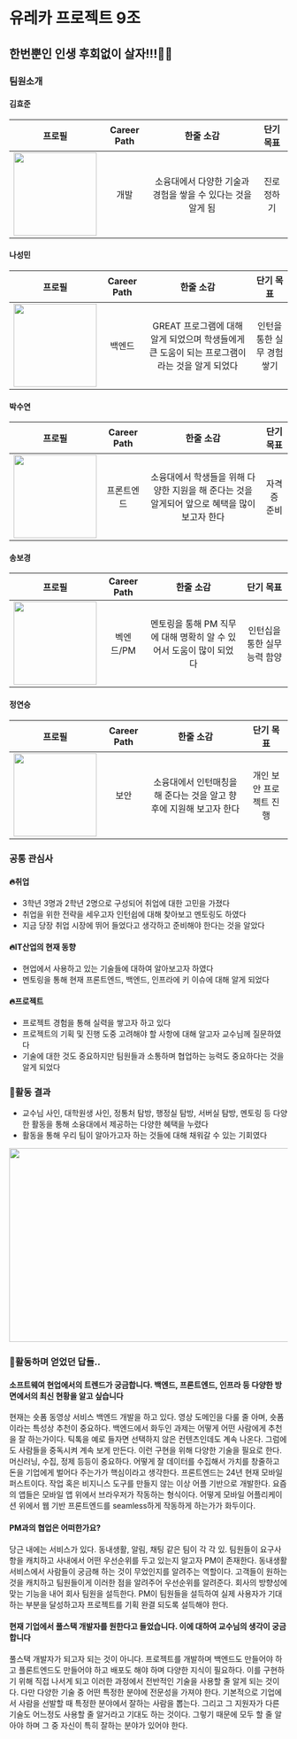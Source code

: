 # 유레카 프로젝트 9조 

## 한번뿐인 인생 후회없이 살자!!!👊👊

### 팀원소개

#### 김효준
| 프로필 | Career Path | 한줄 소감 | 단기 목표 |
|:------:|:-----------:|:----------:|:---------:|
| <img src="https://github.com/user-attachments/assets/835ab042-8f72-41c4-8196-75801a2f2ed3" width="150" height="150"> | 개발 | 소융대에서 다양한 기술과 경험을 쌓을 수 있다는 것을 알게 됨 | 진로 정하기 |

#### 나성민
| 프로필 | Career Path | 한줄 소감 | 단기 목표 |
|:------:|:-----------:|:----------:|:---------:|
| <img src="https://github.com/user-attachments/assets/4368d166-4617-4016-afb8-450e70437cf6" width="150" height="150"> | 백엔드 | GREAT 프로그램에 대해 알게 되었으며 학생들에게 큰 도움이 되는 프로그램이라는 것을 알게 되었다 | 인턴을 통한 실무 경험 쌓기 |

#### 박수연
| 프로필 | Career Path | 한줄 소감 | 단기 목표 |
|:------:|:-----------:|:----------:|:---------:|
| <img src="https://github.com/user-attachments/assets/21380ed3-5a96-4bef-b293-f23e12423f52" width="150" height="150"> | 프론트엔드 | 소융대에서 학생들을 위해 다양한 지원을 해 준다는 것을 알게되어 앞으로 혜택을 많이 보고자 한다 | 자격증 준비 |

#### 송보경
| 프로필 | Career Path | 한줄 소감 | 단기 목표 |
|:------:|:-----------:|:----------:|:---------:|
| <img src="https://github.com/user-attachments/assets/776ac643-7af7-4aac-8c17-81c15a75f954" width="150" height="150"> | 벡엔드/PM | 멘토링을 통해 PM 직무에 대해 명확히 알 수 있어서 도움이 많이 되었다 | 인턴십을 통한 실무 능력 함양 |

#### 정연승
| 프로필 | Career Path | 한줄 소감 | 단기 목표 |
|:------:|:-----------:|:----------:|:---------:|
| <img src="https://github.com/user-attachments/assets/80c4587e-081c-4f29-90e1-33b35d0c1f2c" width="150" height="150"> | 보안 | 소융대에서 인턴매칭을 해 준다는 것을 알고 향후에 지원해 보고자 한다 | 개인 보안 프로젝트 진행 |

### 공통 관심사
#### 🔥취업
   - 3학년 3명과 2학년 2명으로 구성되어 취업에 대한 고민을 가졌다
   - 취업을 위한 전략을 세우고자 인턴쉽에 대해 찾아보고 멘토링도 하였다
   - 지금 당장 취업 시장에 뛰어 들었다고 생각하고 준비해야 한다는 것을 알았다
#### 🔥IT산업의 현재 동향
   - 현업에서 사용하고 있는 기술들에 대하여 알아보고자 하였다
   - 멘토링을 통해 현재 프론트엔드, 백엔드, 인프라에 키 이슈에 대해 알게 되었다 
#### 🔥프로젝트
   - 프로젝트 경험을 통해 실력을 쌓고자 하고 있다
   - 프로젝트의 기획 및 진행 도중 고려해야 할 사항에 대해 알고자 교수님께 질문하였다
   - 기술에 대한 것도 중요하지만 팀원들과 소통하며 협업하는 능력도 중요하다는 것을 알게 되었다

### 🔗활동 결과

- 교수님 사인, 대학원생 사인, 정통처 탐방, 행정실 탐방, 서버실 탐방, 멘토링 등 다양한 활동을 통해 소융대에서 제공하는 다양한 혜택을 누렸다
- 활동을 통해 우리 팀이 알아가고자 하는 것들에 대해 채워갈 수 있는 기회였다

<img width="800px" height="350px" src="https://github.com/user-attachments/assets/4756cdc6-ee9a-437b-9181-9f1a766387cd">

### 📖활동하며 얻었던 답들..
#### 소프트웨여 현업에서의 트렌드가 궁금합니다. 백엔드, 프론트엔드, 인프라 등 다양한 방면에서의 최신 현황을 알고 싶습니다
현재는 숏폼 동영상 서비스 백엔드 개발을 하고 있다. 영상 도메인을 다룰 줄 아며, 숏폼이라는 특성상 추천이 중요하다. 백엔드에서 화두인 과제는 어떻게 어떤 사람에게 추천을 잘 하는가이다. 틱톡을 예로 들자면 선택하지 않은 컨텐츠인데도 계속 나온다. 그럼에도 사람들을 중독시켜 계속 보게 만든다. 이런 구현을 위해 다양한 기술을 필요로 한다. 머신러닝, 수집, 정제 등등이 중요하다. 어떻게 잘 데이터를 수집해서 가치를 창줄하고 돈을 기업에게 벌어다 주는가가 핵심이라고 생각한다. 프론트엔드는 24년 현재 모바일 퍼스트이다. 작업 혹은 비지니스 도구를 만들지 않는 이상 어플 기반으로 개발한다. 요즘의 앱들은 모바일 앱 위에서 브라우저가 작동하는 형식이다. 어떻게 모바일 어플리케이션 위에서 웹 기반 프론트엔드를 seamless하게 작동하게 하는가가 화두이다. 
#### PM과의 협업은 어떠한가요?
당근 내에는 서비스가 있다. 동내생활, 알림, 채팅 같은 팀이 각 각 있. 팀원들이 요구사항을 캐치하고 사내에서 어떤 우선순위를 두고 있는지 알고자 PM이 존재한다. 동내생활 서비스에서 사람들이 궁금해 하는 것이 무었인지를 알려주는 역할이다. 고객들이 원하는 것을 캐치하고 팀원들이게 이러한 점을 알려주어 우선순위를 알려준다. 회사의 방향성에 맞는 기능을 내어 회사 팀원을 설득한다. PM이 팀원들을 설득하여 실제 사용자가 기대하는 부분을 달성하고자 프로젝트를 기획 완결 되도록 설득해야 한다.
#### 현재 기업에서 풀스택 개발자를 원한다고 들었습니다. 이에 대하여 교수님의 생각이 궁금합니다
풀스택 개발자가 되고자 되는 것이 아니다. 프로젝트를 개발하며 백엔드도 만들어야 하고 플론트엔드도 만들어야 하고 배포도 해야 하며 다양한 지식이 필요하다. 이를 구현하기 위해 직접 나서게 되고 이러한 과정에서 전반적인 기술을 사용할 줄 알게 되는 것이다. 다만 다양한 기술 중 어떤 특정한 분야에 전문성을 가져야 한다. 기본적으로 기업에서 사람을 선발할 때 특정한 분야에서 잘하는 사람을 뽑는다. 그리고 그 지원자가 다른 기술도 어느정도 사용할 줄 알거라고 기대도 하는 것이다. 그렇기 때문에 모두  할 줄 알아야 하며 그 중 자신이 특히 잘하는 분야가 있어야 한다. 

